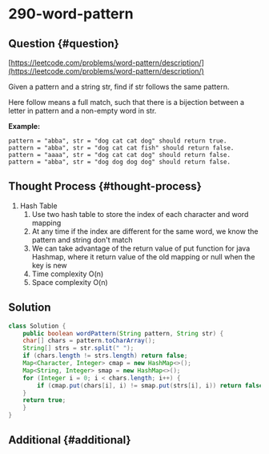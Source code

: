 # 290-word-pattern

## Question {#question}

[https://leetcode.com/problems/word-pattern/description/](https://leetcode.com/problems/word-pattern/description/)

Given a pattern and a string str, find if str follows the same pattern.

Here follow means a full match, such that there is a bijection between a letter in pattern and a non-empty word in str.

**Example:**

```text
pattern = "abba", str = "dog cat cat dog" should return true.
pattern = "abba", str = "dog cat cat fish" should return false.
pattern = "aaaa", str = "dog cat cat dog" should return false.
pattern = "abba", str = "dog dog dog dog" should return false.
```

## Thought Process {#thought-process}

1. Hash Table
   1. Use two hash table to store the index of each character and word mapping
   2. At any time if the index are different for the same word, we know the pattern and string don't match
   3. We can take advantage of the return value of put function for java Hashmap, where it return value of the old mapping or null when the key is new
   4. Time complexity O\(n\)
   5. Space complexity O\(n\)

## Solution

```java
class Solution {
    public boolean wordPattern(String pattern, String str) {
    char[] chars = pattern.toCharArray();
    String[] strs = str.split(" ");
    if (chars.length != strs.length) return false;
    Map<Character, Integer> cmap = new HashMap<>();
    Map<String, Integer> smap = new HashMap<>();
    for (Integer i = 0; i < chars.length; i++) {
        if (cmap.put(chars[i], i) != smap.put(strs[i], i)) return false;
    }
    return true;
    }
}
```

## Additional {#additional}

